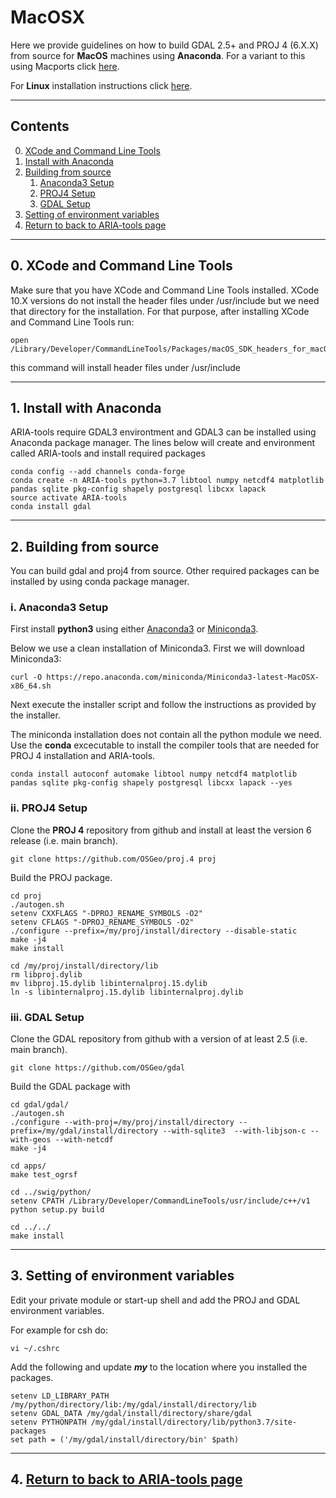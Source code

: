 # MacOSX
Here we provide guidelines on how to build GDAL 2.5+ and PROJ 4 (6.X.X) from source for **MacOS** machines using **Anaconda**.  For a variant to this using Macports click [here](https://github.com/dbekaert/ARIA-tools/blob/master/MacOS_source_build.md).


For **Linux** installation instructions click [here](https://github.com/dbekaert/ARIA-tools/blob/master/Linux_source_build.md).



------
## Contents

0. [XCode and Command Line Tools](#xcode-and-command-line-tools)
1. [Install with Anaconda](#install-with-anaconda)
2. [Building from source](#building-from-source)
    1. [Anaconda3 Setup](#anaconda3-setup)
    2. [PROJ4 Setup](#proj4-setup)
    3. [GDAL Setup](#gdal-setup)
3. [Setting of environment variables](#setting-of-environment-variables)
4. [Return to back to ARIA-tools page](https://github.com/dbekaert/ARIA-tools)
------
## 0. XCode and Command Line Tools
Make sure that you have XCode and Command Line Tools installed. XCode 10.X versions do not install the header files under /usr/include but we need that directory for the installation.
For that purpose, after installing XCode and Command Line Tools run:
```
open /Library/Developer/CommandLineTools/Packages/macOS_SDK_headers_for_macOS_10.14.pkg
```
this command will install header files under /usr/include

------

## 1. Install with Anaconda
ARIA-tools require GDAL3 environtment and GDAL3 can be installed using Anaconda package manager.
The lines below will create and environment called ARIA-tools and install required packages

```
conda config --add channels conda-forge
conda create -n ARIA-tools python=3.7 libtool numpy netcdf4 matplotlib pandas sqlite pkg-config shapely postgresql libcxx lapack
source activate ARIA-tools
conda install gdal
```

------
## 2. Building from source
You can build gdal and proj4 from source. Other required packages can be installed by using conda package manager.

### i. Anaconda3 Setup
First install **python3** using either [Anaconda3](https://www.anaconda.com/distribution/) or [Miniconda3](https://docs.conda.io/en/latest/miniconda.html).

Below we use a clean installation of Miniconda3. First we will download Miniconda3:
```
curl -O https://repo.anaconda.com/miniconda/Miniconda3-latest-MacOSX-x86_64.sh
```
Next execute the installer script and follow the instructions as provided by the installer.

The miniconda installation does not contain all the python module we need.
Use the **conda** excecutable to install the compiler tools that are needed for PROJ 4 installation and ARIA-tools.
```
conda install autoconf automake libtool numpy netcdf4 matplotlib pandas sqlite pkg-config shapely postgresql libcxx lapack --yes
```

### ii. PROJ4 Setup
Clone the **PROJ 4** repository from github and install at least the version 6 release (i.e. main branch).
```
git clone https://github.com/OSGeo/proj.4 proj
```

Build the PROJ package.
```
cd proj
./autogen.sh
setenv CXXFLAGS "-DPROJ_RENAME_SYMBOLS -O2"
setenv CFLAGS "-DPROJ_RENAME_SYMBOLS -O2"
./configure --prefix=/my/proj/install/directory --disable-static
make -j4
make install

cd /my/proj/install/directory/lib
rm libproj.dylib
mv libproj.15.dylib libinternalproj.15.dylib
ln -s libinternalproj.15.dylib libinternalproj.dylib

```

### iii. GDAL Setup
Clone the GDAL repository from github with a version of at least 2.5 (i.e. main branch).
```
git clone https://github.com/OSGeo/gdal
```

Build the GDAL package with
```
cd gdal/gdal/
./autogen.sh
./configure --with-proj=/my/proj/install/directory --prefix=/my/gdal/install/directory --with-sqlite3  --with-libjson-c --with-geos --with-netcdf
make -j4

cd apps/
make test_ogrsf

cd ../swig/python/
setenv CPATH /Library/Developer/CommandLineTools/usr/include/c++/v1
python setup.py build

cd ../../
make install
```

------
## 3. Setting of environment variables
Edit your private module or start-up shell and add the PROJ and GDAL environment variables.

For example for csh do:
```
vi ~/.cshrc
```

Add the following and update ***my*** to the location where you installed the packages.
```
setenv LD_LIBRARY_PATH /my/python/directory/lib:/my/gdal/install/directory/lib
setenv GDAL_DATA /my/gdal/install/directory/share/gdal
setenv PYTHONPATH /my/gdal/install/directory/lib/python3.7/site-packages
set path = ('/my/gdal/install/directory/bin' $path)
```

------
## 4. [Return to back to ARIA-tools page](https://github.com/dbekaert/ARIA-tools)
